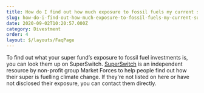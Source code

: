 ```yaml
---
title: How do I find out how much exposure to fossil fuels my current super fund has?
slug: how-do-i-find-out-how-much-exposure-to-fossil-fuels-my-current-super-fund-has
date: 2020-09-02T10:20:57.000Z
category: Divestment
order: 4
layout: $/layouts/FaqPage
---
```


To find out what your super fund’s exposure to fossil fuel investments is, you can look them up on SuperSwitch. [SuperSwitch](https://www.marketforces.org.au/superfunds/) is an independent resource by non-profit group Market Forces to help people find out how their super is fuelling climate change. If they're not listed on here or have not disclosed their exposure, you can contact them directly.
